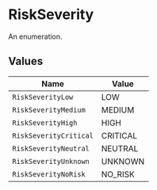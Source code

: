 # RiskSeverity

An enumeration.


## Values

| Name                   | Value                  |
| ---------------------- | ---------------------- |
| `RiskSeverityLow`      | LOW                    |
| `RiskSeverityMedium`   | MEDIUM                 |
| `RiskSeverityHigh`     | HIGH                   |
| `RiskSeverityCritical` | CRITICAL               |
| `RiskSeverityNeutral`  | NEUTRAL                |
| `RiskSeverityUnknown`  | UNKNOWN                |
| `RiskSeverityNoRisk`   | NO_RISK                |